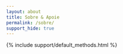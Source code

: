 ```yaml
---
layout: about
title: Sobre & Apoie
permalink: /sobre/ 
support_hide: true
---
```

{% include support/default_methods.html %}
